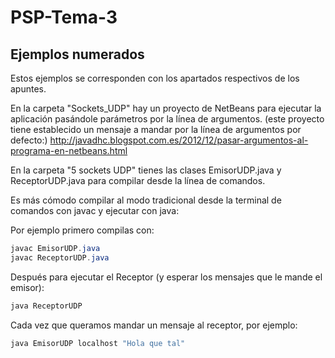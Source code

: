 # PSP-Tema-3
## Ejemplos numerados
Estos ejemplos se corresponden con los apartados respectivos de los apuntes.

En la carpeta "Sockets_UDP" hay un proyecto de NetBeans para ejecutar la aplicación pasándole parámetros por la línea de argumentos. 
(este proyecto tiene establecido un mensaje a mandar por la línea de argumentos por defecto:)
http://javadhc.blogspot.com.es/2012/12/pasar-argumentos-al-programa-en-netbeans.html

En la carpeta "5 sockets UDP" tienes las clases EmisorUDP.java y ReceptorUDP.java para compilar desde la línea de comandos.

Es más cómodo compilar al modo tradicional desde la terminal de comandos con javac y ejecutar con java:

Por ejemplo primero compilas con:

~~~java
javac EmisorUDP.java
javac ReceptorUDP.java
~~~

Después para ejecutar el Receptor (y esperar los mensajes que le mande el emisor):

~~~java
java ReceptorUDP
~~~

Cada vez que queramos mandar un mensaje al receptor, por ejemplo:

~~~java
java EmisorUDP localhost "Hola que tal"
~~~
 
